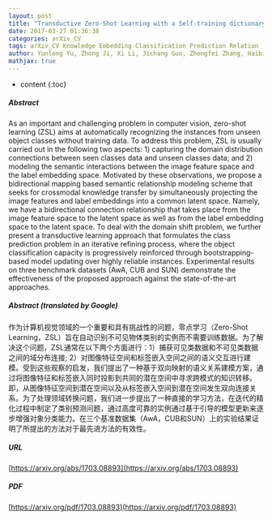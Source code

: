 ```yaml
---
layout: post
title: "Transductive Zero-Shot Learning with a Self-training dictionary approach"
date: 2017-03-27 01:36:38
categories: arXiv_CV
tags: arXiv_CV Knowledge Embedding Classification Prediction Relation
author: Yunlong Yu, Zhong Ji, Xi Li, Jichang Guo, Zhongfei Zhang, Haibin Ling, Fei Wu
mathjax: true
---
```


* content
{:toc}

##### Abstract
As an important and challenging problem in computer vision, zero-shot learning (ZSL) aims at automatically recognizing the instances from unseen object classes without training data. To address this problem, ZSL is usually carried out in the following two aspects: 1) capturing the domain distribution connections between seen classes data and unseen classes data; and 2) modeling the semantic interactions between the image feature space and the label embedding space. Motivated by these observations, we propose a bidirectional mapping based semantic relationship modeling scheme that seeks for crossmodal knowledge transfer by simultaneously projecting the image features and label embeddings into a common latent space. Namely, we have a bidirectional connection relationship that takes place from the image feature space to the latent space as well as from the label embedding space to the latent space. To deal with the domain shift problem, we further present a transductive learning approach that formulates the class prediction problem in an iterative refining process, where the object classification capacity is progressively reinforced through bootstrapping-based model updating over highly reliable instances. Experimental results on three benchmark datasets (AwA, CUB and SUN) demonstrate the effectiveness of the proposed approach against the state-of-the-art approaches.

##### Abstract (translated by Google)
作为计算机视觉领域的一个重要和具有挑战性的问题，零点学习（Zero-Shot Learning，ZSL）旨在自动识别不可见物体类别的实例而不需要训练数据。为了解决这个问题，ZSL通常在以下两个方面进行：1）捕获可见类数据和不可见类数据之间的域分布连接; 2）对图像特征空间和标签嵌入空间之间的语义交互进行建模。受到这些观察的启发，我们提出了一种基于双向映射的语义关系建模方案，通过将图像特征和标签嵌入同时投影到共同的潜在空间中寻求跨模式的知识转移。即，从图像特征空间到潜在空间以及从标签嵌入空间到潜在空间发生双向连接关系。为了处理领域转换问题，我们进一步提出了一种直接的学习方法，在迭代的精化过程中制定了类别预测问题，通过高度可靠的实例通过基于引导的模型更新来逐步增强对象分类能力。在三个基准数据集（AwA，CUB和SUN）上的实验结果证明了所提出的方法对于最先进方法的有效性。

##### URL
[https://arxiv.org/abs/1703.08893](https://arxiv.org/abs/1703.08893)

##### PDF
[https://arxiv.org/pdf/1703.08893](https://arxiv.org/pdf/1703.08893)

